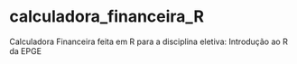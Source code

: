 # calculadora_financeira_R
Calculadora Financeira feita em R para a disciplina eletiva: Introdução ao R da EPGE
